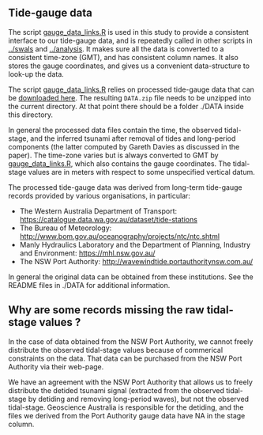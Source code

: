 Tide-gauge data
---------------

The script [gauge_data_links.R](gauge_data_links.R) is used in this study to provide a consistent interface to our tide-gauge data, and
 is repeatedly called in other scripts in [../swals](../swals) and [../analysis](../analysis). It makes sure all the data is converted to a consistent time-zone (GMT), and has consistent column names. It also stores the gauge coordinates, and gives us a convenient data-structure to look-up the data.

The script [gauge_data_links.R](gauge_data_links.R) relies on processed tide-gauge data that can be [downloaded here](http://dapds00.nci.org.au/thredds/fileServer/fj6/PTHA/Nearshore_testing_2020/DATA.zip). The resulting `DATA.zip` file needs to be unzipped into the current directory. At that point there should be a folder ./DATA inside this directory.

In general the processed data files contain the time, the observed tidal-stage, and the inferred tsunami after removal of tides and long-period components (the latter computed by Gareth Davies as discussed in the paper). The time-zone varies but is always converted to GMT by [gauge_data_links.R](gauge_data_links.R), which also contains the gauge coordinates. The tidal-stage values are in meters with respect to some unspecified vertical datum.

The processed tide-gauge data was derived from long-term tide-gauge records provided by various organisations, in particular:
* The Western Australia Department of Transport: https://catalogue.data.wa.gov.au/dataset/tide-stations
* The Bureau of Meteorology: http://www.bom.gov.au/oceanography/projects/ntc/ntc.shtml
* Manly Hydraulics Laboratory and the Department of Planning, Industry and Environment: https://mhl.nsw.gov.au/
* The NSW Port Authority: http://wavewindtide.portauthoritynsw.com.au/

In general the original data can be obtained from these institutions. See the README files in ./DATA for additional information.


## Why are some records missing the raw tidal-stage values ? 
In the case of data obtained from the NSW Port Authority, we cannot freely distribute the observed tidal-stage values because of commerical constraints on the data. That data can be purchased from the NSW Port Authority via their web-page.

We have an agreement with the NSW Port Authority that allows us to freely distribute the detided tsunami signal (extracted from the observed tidal-stage by detiding and removing long-period waves), but not the observed tidal-stage. Geoscience Australia is responsible for the detiding, and the files we derived from the Port Authority gauge data have NA in the stage column. 
